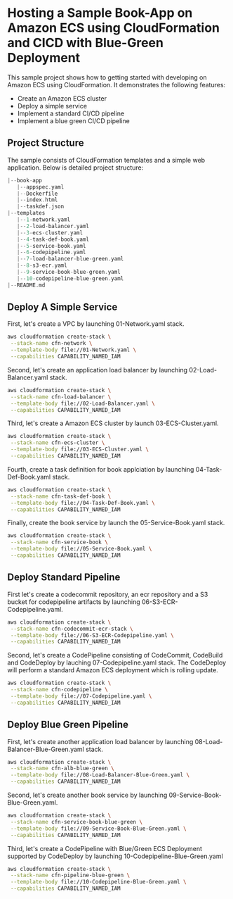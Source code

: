 # Hosting a Sample Book-App on Amazon ECS using CloudFormation and CICD with Blue-Green Deployment

This sample project shows how to getting started with developing on Amazon ECS using CloudFormation. It demonstrates the following features:

- Create an Amazon ECS cluster
- Deploy a simple service
- Implement a standard CI/CD pipeline
- Implement a blue green CI/CD pipeline

## Project Structure

The sample consists of CloudFormation templates and a simple web application. Below is detailed project structure:

```go
|--book-app
   |--appspec.yaml
   |--Dockerfile
   |--index.html
   |--taskdef.json
|--templates
   |--1-network.yaml
   |--2-load-balancer.yaml
   |--3-ecs-cluster.yaml
   |--4-task-def-book.yaml
   |--5-service-book.yaml
   |--6-codepipeline.yaml
   |--7-load-balancer-blue-green.yaml
   |--8-s3-ecr.yaml
   |--9-service-book-blue-green.yaml
   |--10-codepipeline-blue-green.yaml
|--README.md
```

## Deploy A Simple Service

First, let's create a VPC by launching 01-Network.yaml stack.

```bash
aws cloudformation create-stack \
 --stack-name cfn-network \
 --template-body file://01-Network.yaml \
 --capabilities CAPABILITY_NAMED_IAM
```

Second, let's create an application load balancer by launching 02-Load-Balancer.yaml stack.

```bash
aws cloudformation create-stack \
 --stack-name cfn-load-balancer \
 --template-body file://02-Load-Balancer.yaml \
 --capabilities CAPABILITY_NAMED_IAM
```

Third, let's create a Amazon ECS cluster by launch 03-ECS-Cluster.yaml.

```bash
aws cloudformation create-stack \
 --stack-name cfn-ecs-cluster \
 --template-body file://03-ECS-Cluster.yaml \
 --capabilities CAPABILITY_NAMED_IAM

```

Fourth, create a task definition for book applciation by launching 04-Task-Def-Book.yaml stack.

```bash
aws cloudformation create-stack \
 --stack-name cfn-task-def-book \
 --template-body file://04-Task-Def-Book.yaml \
 --capabilities CAPABILITY_NAMED_IAM
```

Finally, create the book service by launch the 05-Service-Book.yaml stack.

```bash
aws cloudformation create-stack \
 --stack-name cfn-service-book \
 --template-body file://05-Service-Book.yaml \
 --capabilities CAPABILITY_NAMED_IAM
```

## Deploy Standard Pipeline

First let's create a codecommit repository, an ecr repository and a S3 bucket for codepipeline artifacts by launching 06-S3-ECR-Codepipeline.yaml.

```bash
aws cloudformation create-stack \
 --stack-name cfn-codecommit-ecr-stack \
 --template-body file://06-S3-ECR-Codepipeline.yaml \
 --capabilities CAPABILITY_NAMED_IAM
```

Second, let's create a CodePipeline consisting of CodeCommit, CodeBuild and CodeDeploy by lauching 07-Codepipeline.yaml stack. The CodeDeploy will perform a standard Amazon ECS deployment which is rolling update.

```bash
aws cloudformation create-stack \
 --stack-name cfn-codepipeline \
 --template-body file://07-Codepipeline.yaml \
 --capabilities CAPABILITY_NAMED_IAM
```

## Deploy Blue Green Pipeline

First, let's create another application load balancer by launching 08-Load-Balancer-Blue-Green.yaml stack.

```bash
aws cloudformation create-stack \
 --stack-name cfn-alb-blue-green \
 --template-body file://08-Load-Balancer-Blue-Green.yaml \
 --capabilities CAPABILITY_NAMED_IAM
```

Second, let's create another book service by launching 09-Service-Book-Blue-Green.yaml.

```bash
aws cloudformation create-stack \
 --stack-name cfn-service-book-blue-green \
 --template-body file://09-Service-Book-Blue-Green.yaml \
 --capabilities CAPABILITY_NAMED_IAM
```

Third, let's create a CodePipeline with Blue/Green ECS Deployment supported by CodeDeploy by launching 10-Codepipeline-Blue-Green.yaml

```bash
aws cloudformation create-stack \
 --stack-name cfn-pipeline-blue-green \
 --template-body file://10-Codepipeline-Blue-Green.yaml \
 --capabilities CAPABILITY_NAMED_IAM
```
